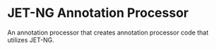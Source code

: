 JET-NG Annotation Processor 
===========================

An annotation processor that creates annotation processor code that utilizes 
JET-NG.